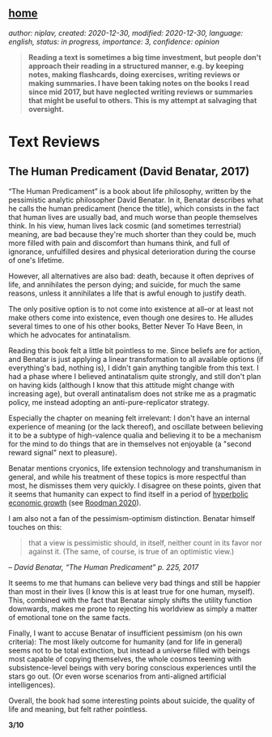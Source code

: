 [home](./index.md)
-------------------

*author: niplav, created: 2020-12-30, modified: 2020-12-30, language: english, status: in progress, importance: 3, confidence: opinion*

> __Reading a text is sometimes a big time investment, but people
don't approach their reading in a structured manner, e.g. by keeping
notes, making flashcards, doing exercises, writing reviews or making
summaries. I have been taking notes on the books I read since mid 2017,
but have neglected writing reviews or summaries that might be useful to
others. This is my attempt at salvaging that oversight.__

Text Reviews
=============

The Human Predicament (David Benatar, 2017)
--------------------------------------------

“The Human Predicament” is a book about life philosophy, written
by the pessimistic analytic philosopher David Benatar. In it, Benatar
describes what he calls the human predicament (hence the title), which
consists in the fact that human lives are usually bad, and much worse
than people themselves think. In his view, human lives lack cosmic (and
sometimes terrestrial) meaning, are bad because they're much shorter
than they could be, much more filled with pain and discomfort than
humans think, and full of ignorance, unfulfilled desires and physical
deterioration during the course of one's lifetime.

However, all alternatives are also bad: death, because it often deprives
of life, and annihilates the person dying; and suicide, for much the
same reasons, unless it annihilates a life that is awful enough to
justify death.

The only positive option is to not come into existence at all–or at
least not make others come into existence, even though one desires to.
He alludes several times to one of his other books, Better Never To Have
Been, in which he advocates for antinatalism.

Reading this book felt a little bit pointless to me. Since beliefs
are for action<!--TODO: gwern link-->, and Benatar is just applying a
linear transformation to all available options (if everything's bad,
nothing is), I didn't gain anything tangible from this text. I had a
phase where I believed antinatalism quite strongly, and still don't
plan on having kids (although I know that this attitude might change
with increasing age), but overall antinatalism does not strike me as
a pragmatic policy<!--cf. David Pearce & Brian Tomasik ("Strategic
Considerations for Ethical Anti-natalists")-->, me instead adopting an
anti-pure-replicator<!--TODO: link to Emilsson--> strategy.

Especially the chapter on meaning felt irrelevant: I don't have an
internal experience of meaning (or the lack thereof), and oscillate
between believing it to be a subtype of high-valence qualia and believing
it to be a mechanism for the mind to do things that are in themselves
not enjoyable (a "second reward signal" next to pleasure).

Benatar mentions cryonics, life extension technology and
transhumanism in general, and while his treatment of these topics
is more respectful than most, he dismisses them very quickly. I
disagree on these points, given that it seems that humanity
can expect to find itself in a period of [hyperbolic economic
growth](https://sideways-view.com/2017/10/04/hyperbolic-growth/ "Hyperbolic growth")
(see [Roodman
2020](https://www.openphilanthropy.org/blog/modeling-human-trajectory "Modeling the Human Trajectory")).

I am also not a fan of the pessimism-optimism distinction. Benatar himself
touches on this:

> that a view is pessimistic should, in itself, neither
count in its favor nor against it. (The same, of course, is true
of an optimistic view.)

*– David Benatar<!--TODO: link-->, “The Human Predicament” p. 225, 2017*

It seems to me that humans can believe very bad things and still be
happier than most in their lives (I know this is at least true for one
human, myself). This, combined with the fact that Benatar simply shifts
the utility function downwards, makes me prone to rejecting his worldview
as simply a matter of emotional tone on the same facts.

Finally, I want to accuse Benatar of insufficient pessimism (on his own
criteria): The most likely outcome for humanity (and for life in general)
seems not to be total extinction, but instead a universe filled with
beings most capable of copying themselves, the whole cosmos teeming with
subsistence-level beings with very boring conscious experiences<!--TODO:
hanson paper about frontiers & SSC post about substrate type stuff-->
until the stars go out. (Or even worse scenarios from anti-aligned
artificial intelligences).

Overall, the book had some interesting points about suicide, the quality of
life and meaning, but felt rather pointless.

__3/10__

